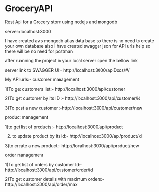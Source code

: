 # GroceryAPI
Rest Api for a Grocery store using nodejs and mongodb


server=localhost:3000

I have created aws mongodb atlas data base so there is no need to create your own database 
also i have created swagger json for API urls help so there will be no need for postman
 
 after runnning the project in your local server open the bellow link
 
server link to SWAGGER UI:- http://localhost:3000/apiDocs/#/


My API urls:-
customer management

1)To get customers list:- http://localhost:3000/api/customer

2)To get customer by its ID :- http://localhost:3000/api/customer/id

3)To post a new customer :-http://localhost:3000/api/customer/new

product management

1)to get list of products:- http://localhost:3000/api/product

2) to update product by its id:-  http://localhost:3000/api/product/id

3)to create a new product:- http://localhost:3000/api/product/new

order management

1)To get list of orders by customer Id:- http://localhost:3000/api/customer/order/id

2)To get customer details with maximum orders:- http://localhost:3000/api/order/max



